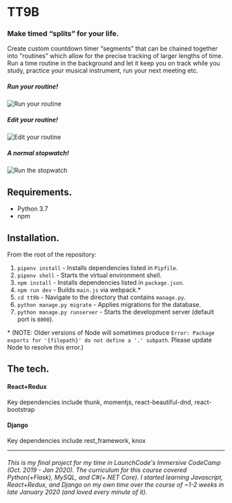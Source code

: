 # TT9B
 ### Make timed “splits” for your life.
  Create custom countdown timer “segments” that can be chained together into "routines” which allow for the precise tracking of larger lengths of time. 
  Run a time routine in the background and let it keep you on track while you study, practice your musical instrument, run your next meeting etc.
  
  ##### Run your routine!
  ![Run your routine](https://media.giphy.com/media/iDUZ7jl65r1ojyaH7P/giphy.gif)

   ##### Edit your routine!
  ![Edit your routine](https://media.giphy.com/media/hSLn5FPLsQwT2lywjV/giphy.gif)
 
  ##### A normal stopwatch!
  ![Run the stopwatch](https://media.giphy.com/media/gi9hso4A5uxf1vOlKY/giphy.gif)
  
  Requirements.
  ----
  * Python 3.7
  * npm
  
  Installation.
  ----
  From the root of the repository:
  1. `pipenv install` - Installs dependencies listed in `Pipfile`.
  2. `pipenv shell` - Starts the virtual environment shell.
  3. `npm install` - Installs dependencies listed in `package.json`.
  4. `npm run dev` - Builds `main.js` via webpack.*
  5. `cd tt9b` - Navigate to the directory that contains `manage.py`.
  5. `python manage.py migrate` - Applies migrations for the database.
  6. `python manage.py runserver` - Starts the development server (default port is `8000`).
  
   \* (NOTE: Older versions of Node will sometimes produce `Error: Package exports for '{filepath}' do not define a '.' subpath`. Please update Node to resolve this error.)
  
  
  The tech.
  ----
  #### React+Redux
  Key dependencies include thunk, momentjs, react-beautiful-dnd, react-bootstrap
  #### Django
  Key dependencies include rest_framework, knox
  
  ----
  
###### This is my final project for my time in LaunchCode's Immersive CodeCamp (Oct. 2019 - Jan 2020). The curriculum for this course covered Python(+Flask), MySQL, and C#(+.NET Core). I started learning Javascript, React+Redux, and Django on my own time over the course of ~1-2 weeks in late January 2020 (and loved every minute of it).
